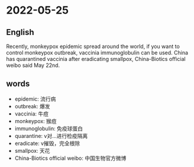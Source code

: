 # 2022-05-25

## English
Recently, monkeypox epidemic spread
around the world, if you want to control
monkeypox outbreak, vaccinia
immunoglobulin can be used. China has 
quarantined vaccinia after eradicating
smallpox, China-Biotics official weibo said
May 22nd.

## words
* epidemic: 流行病
* outbreak: 爆发
* vaccinia: 牛痘
* monkeypox: 猴痘
* immunoglobulin: 免疫球蛋白
* quarantine: v对...进行检疫隔离
* eradicate: v摧毁，完全根除
* smallpox: 天花
* China-Biotics official weibo: 中国生物官方微博